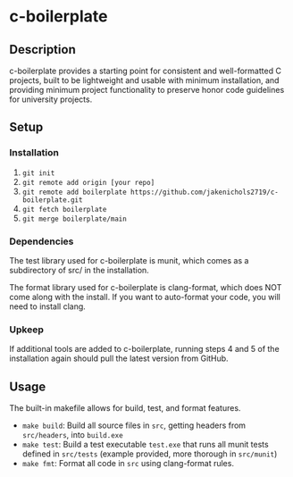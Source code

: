 # c-boilerplate

## Description

c-boilerplate provides a starting point for consistent and well-formatted C projects, built to be
lightweight and usable with minimum installation, and providing minimum project functionality to
preserve honor code guidelines for university projects.

## Setup

### Installation

1. `git init`
2. `git remote add origin [your repo]`
3. `git remote add boilerplate https://github.com/jakenichols2719/c-boilerplate.git`
4. `git fetch boilerplate`
5. `git merge boilerplate/main`

### Dependencies

The test library used for c-boilerplate is munit, which comes as a subdirectory of src/ in the installation.

The format library used for c-boilerplate is clang-format, which does NOT come along with the install. If you want
to auto-format your code, you will need to install clang.

### Upkeep

If additional tools are added to c-boilerplate, running steps 4 and 5 of the installation again should pull the latest
version from GitHub.

## Usage

The built-in makefile allows for build, test, and format features.

- `make build`: Build all source files in `src`, getting headers from `src/headers`, into `build.exe`
- `make test`: Build a test executable `test.exe` that runs all munit tests defined in `src/tests` (example provided, more thorough in `src/munit`)
- `make fmt`: Format all code in `src` using clang-format rules.
